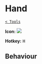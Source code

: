 # Hand

[`< Tools`](./tools.md)

**Icon:** ![](https://raw.githubusercontent.com/jbunke/stipple-effect/master/res/icons/hand.png)

**Hotkey:** <kbd>H</kbd>

## Behaviour

<!-- TODO -->
